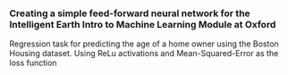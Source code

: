 ### Creating a simple feed-forward neural network for the Intelligent Earth Intro to Machine Learning Module at Oxford
Regression task for predicting the age of a home owner using the Boston Housing dataset. 
Using ReLu activations and Mean-Squared-Error as the loss function
